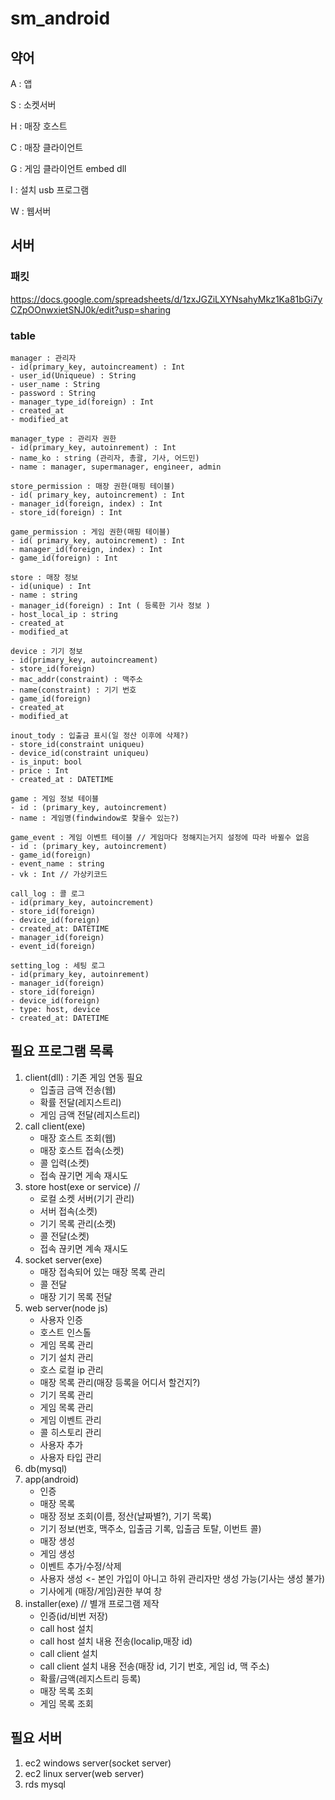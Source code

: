 # sm_android


## 약어

A : 앱

S : 소켓서버

H : 매장 호스트

C : 매장 클라이언트

G : 게임 클라이언트 embed dll

I : 설치 usb 프로그램

W : 웹서버


## 서버 

### 패킷

https://docs.google.com/spreadsheets/d/1zxJGZiLXYNsahyMkz1Ka81bGi7yCZpOOnwxietSNJ0k/edit?usp=sharing

### table
    
    manager : 관리자 
    - id(primary_key, autoincreament) : Int
    - user_id(Uniqueue) : String
    - user_name : String
    - password : String
    - manager_type_id(foreign) : Int
    - created_at
    - modified_at

    manager_type : 관리자 권한
    - id(primary_key, autoinrement) : Int
    - name_ko : string (관리자, 총괄, 기사, 어드민)
    - name : manager, supermanager, engineer, admin
    
    store_permission : 매장 권한(매핑 테이블)
    - id( primary_key, autoincrement) : Int
    - manager_id(foreign, index) : Int
    - store_id(foreign) : Int
    
    game_permission : 게임 권한(매핑 테이블)
    - id( primary_key, autoincrement) : Int
    - manager_id(foreign, index) : Int
    - game_id(foreign) : Int
    
    store : 매장 정보
    - id(unique) : Int
    - name : string
    - manager_id(foreign) : Int ( 등록한 기사 정보 )
    - host_local_ip : string
    - created_at
    - modified_at
            
    device : 기기 정보
    - id(primary_key, autoincreament)
    - store_id(foreign)
    - mac_addr(constraint) : 맥주소
    - name(constraint) : 기기 번호
    - game_id(foreign)
    - created_at
    - modified_at

    inout_tody : 입출금 표시(일 정산 이후에 삭제?)
    - store_id(constraint uniqueu)
    - device_id(constraint uniqueu)
    - is_input: bool
    - price : Int
    - created_at : DATETIME
   
    game : 게임 정보 테이블
    - id : (primary_key, autoincrement)
    - name : 게임명(findwindow로 찾을수 있는?)
    
    game_event : 게임 이벤트 테이블 // 게임마다 정해지는거지 설정에 따라 바뀔수 없음
    - id : (primary_key, autoincrement)
    - game_id(foreign)
    - event_name : string
    - vk : Int // 가상키코드
    
    call_log : 콜 로그
    - id(primary_key, autoincrement)
    - store_id(foreign)
    - device_id(foreign)
    - created_at: DATETIME
    - manager_id(foreign)
    - event_id(foreign)
    
    setting_log : 세팅 로그
    - id(primary_key, autoinrement)
    - manager_id(foreign)
    - store_id(foreign)
    - device_id(foreign)
    - type: host, device
    - created_at: DATETIME
    
## 필요 프로그램 목록

1. client(dll) : 기존 게임 연동 필요
    - 입출금 금액 전송(웹)
    - 확률 전달(레지스트리)
    - 게임 금액 전달(레지스트리)
2. call client(exe)  
    - 매장 호스트 조회(웹)
    - 매장 호스트 접속(소켓)
    - 콜 입력(소켓)
    - 접속 끊기면 게속 재시도
3. store host(exe or service) //
    - 로컬 소켓 서버(기기 관리)
    - 서버 접속(소켓)
    - 기기 목록 관리(소켓)
    - 콜 전달(소켓)
    - 접속 끊키면 계속 재시도
4. socket server(exe)
    - 매장 접속되어 있는 매장 목록 관리
    - 콜 전달
    - 매장 기기 목록 전달
5. web server(node js)
    - 사용자 인증
    - 호스트 인스톨
    - 게임 목록 관리
    - 기기 설치 관리
    - 호스 로컬 ip 관리
    - 매장 목록 관리(매장 등록을 어디서 할건지?)
    - 기기 목록 관리
    - 게임 목록 관리
    - 게임 이벤트 관리
    - 콜 히스토리 관리
    - 사용자 추가
    - 사용자 타입 관리
6. db(mysql)
7. app(android)
    - 인증 
    - 매장 목록 
    - 매장 정보 조회(이름, 정산(날짜별?), 기기 목록)
    - 기기 정보(번호, 맥주소, 입출금 기록, 입출금 토탈, 이번트 콜)
    - 매장 생성 
    - 게임 생성
    - 이벤트 추가/수정/삭제
    - 사용자 생성 <- 본인 가입이 아니고 하위 관리자만 생성 가능(기사는 생성 불가)
    - 기사에게 (매장/게임)권한 부여 창
8. installer(exe) // 별개 프로그램 제작
    - 인증(id/비번 저장)
    - call host 설치
    - call host 설치 내용 전송(localip,매장 id)
    - call client 설치
    - call client 설치 내용 전송(매장 id, 기기 번호, 게임 id, 맥 주소)
    - 확률/금액(레지스트리 등록)
    - 매장 목록 조회
    - 게임 목록 조회
 

## 필요 서버
1. ec2 windows server(socket server)
2. ec2 linux  server(web server)
3. rds mysql 







